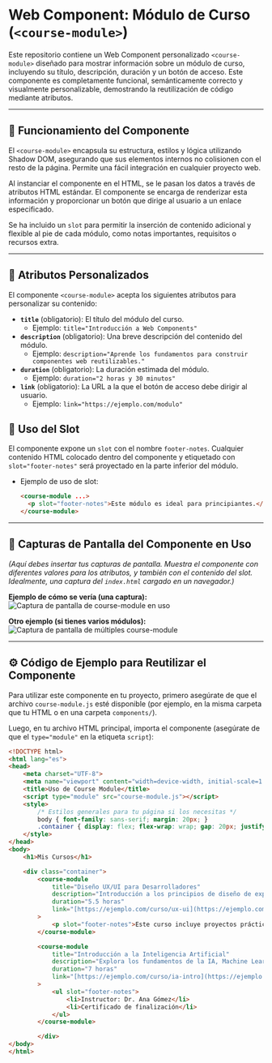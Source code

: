 # Web Component: Módulo de Curso (`<course-module>`)

Este repositorio contiene un Web Component personalizado `<course-module>` diseñado para mostrar información sobre un módulo de curso, incluyendo su título, descripción, duración y un botón de acceso. Este componente es completamente funcional, semánticamente correcto y visualmente personalizable, demostrando la reutilización de código mediante atributos.

---

## 🚀 Funcionamiento del Componente

El `<course-module>` encapsula su estructura, estilos y lógica utilizando Shadow DOM, asegurando que sus elementos internos no colisionen con el resto de la página. Permite una fácil integración en cualquier proyecto web.

Al instanciar el componente en el HTML, se le pasan los datos a través de atributos HTML estándar. El componente se encarga de renderizar esta información y proporcionar un botón que dirige al usuario a un enlace especificado.

Se ha incluido un `slot` para permitir la inserción de contenido adicional y flexible al pie de cada módulo, como notas importantes, requisitos o recursos extra.

---

## 🎨 Atributos Personalizados

El componente `<course-module>` acepta los siguientes atributos para personalizar su contenido:

* **`title`** (obligatorio): El título del módulo del curso.
    * Ejemplo: `title="Introducción a Web Components"`
* **`description`** (obligatorio): Una breve descripción del contenido del módulo.
    * Ejemplo: `description="Aprende los fundamentos para construir componentes web reutilizables."`
* **`duration`** (obligatorio): La duración estimada del módulo.
    * Ejemplo: `duration="2 horas y 30 minutos"`
* **`link`** (obligatorio): La URL a la que el botón de acceso debe dirigir al usuario.
    * Ejemplo: `link="https://ejemplo.com/modulo"`

## 🧩 Uso del Slot

El componente expone un `slot` con el nombre `footer-notes`. Cualquier contenido HTML colocado dentro del componente y etiquetado con `slot="footer-notes"` será proyectado en la parte inferior del módulo.

* Ejemplo de uso de slot:
    ```html
    <course-module ...>
      <p slot="footer-notes">Este módulo es ideal para principiantes.</p>
    </course-module>
    ```

---

## 📸 Capturas de Pantalla del Componente en Uso

*(Aquí debes insertar tus capturas de pantalla. Muestra el componente con diferentes valores para los atributos, y también con el contenido del slot. Idealmente, una captura del `index.html` cargado en un navegador.)*

**Ejemplo de cómo se vería (una captura):**
![Captura de pantalla de course-module en uso](ruta/a/tu/captura-1.png)

**Otro ejemplo (si tienes varios módulos):**
![Captura de pantalla de múltiples course-module](ruta/a/tu/captura-2.png)

---

## ⚙️ Código de Ejemplo para Reutilizar el Componente

Para utilizar este componente en tu proyecto, primero asegúrate de que el archivo `course-module.js` esté disponible (por ejemplo, en la misma carpeta que tu HTML o en una carpeta `components/`).

Luego, en tu archivo HTML principal, importa el componente (asegúrate de que el `type="module"` en la etiqueta `script`):

```html
<!DOCTYPE html>
<html lang="es">
<head>
    <meta charset="UTF-8">
    <meta name="viewport" content="width=device-width, initial-scale=1.0">
    <title>Uso de Course Module</title>
    <script type="module" src="course-module.js"></script>
    <style>
        /* Estilos generales para tu página si los necesitas */
        body { font-family: sans-serif; margin: 20px; }
        .container { display: flex; flex-wrap: wrap; gap: 20px; justify-content: center; }
    </style>
</head>
<body>
    <h1>Mis Cursos</h1>

    <div class="container">
        <course-module
            title="Diseño UX/UI para Desarrolladores"
            description="Introducción a los principios de diseño de experiencia de usuario y diseño de interfaz."
            duration="5.5 horas"
            link="[https://ejemplo.com/curso/ux-ui](https://ejemplo.com/curso/ux-ui)"
        >
            <p slot="footer-notes">Este curso incluye proyectos prácticos.</p>
        </course-module>

        <course-module
            title="Introducción a la Inteligencia Artificial"
            description="Explora los fundamentos de la IA, Machine Learning y sus aplicaciones."
            duration="7 horas"
            link="[https://ejemplo.com/curso/ia-intro](https://ejemplo.com/curso/ia-intro)"
        >
            <ul slot="footer-notes">
                <li>Instructor: Dr. Ana Gómez</li>
                <li>Certificado de finalización</li>
            </ul>
        </course-module>

        </div>
</body>
</html>
